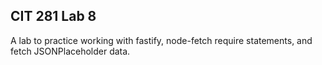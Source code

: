 ## CIT 281 Lab 8

A lab to practice working with fastify, node-fetch require statements, and fetch JSONPlaceholder data.
